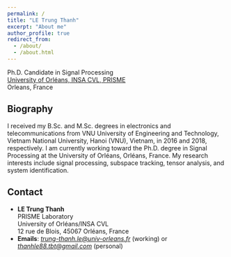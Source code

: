 ```yaml
---
permalink: /
title: "LE Trung Thanh"
excerpt: "About me"
author_profile: true
redirect_from: 
  - /about/
  - /about.html
---
```


Ph.D. Candidate in Signal Processing \
[University of Orléans, INSA CVL, PRISME](https://www.univ-orleans.fr/fr/prisme) \
Orleans, France


Biography
-----
I received my B.Sc. and M.Sc. degrees in electronics and telecommunications from VNU University of Engineering and Technology, Vietnam National University, Hanoi (VNU), Vietnam, in 2016 and 2018, respectively. I am currently working toward the Ph.D. degree in Signal Processing at the University of Orléans, Orléans, France.
My research interests include signal processing, subspace tracking, tensor analysis, and system identification.


Contact
-----

* **LE Trung Thanh** \
PRISME Laboratory \
University of Orléans/INSA CVL \
12 rue de Blois, 45067 Orléans, France 
* **Emails**: *trung-thanh.le@univ-orleans.fr* (working)  or  *thanhle88.tbt@gmail.com* (personal)

